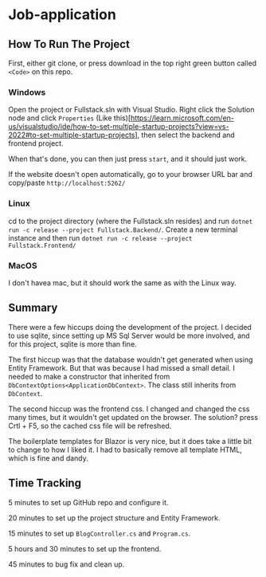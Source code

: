 # Job-application

## How To Run The Project

First, either git clone, or press download in the top right green button called `<Code>` on this repo.

### Windows

Open the project or Fullstack.sln with Visual Studio. Right click the Solution node and click `Properties` (Like this)[https://learn.microsoft.com/en-us/visualstudio/ide/how-to-set-multiple-startup-projects?view=vs-2022#to-set-multiple-startup-projects], then select the backend and frontend project.

When that's done, you can then just press `start`, and it should just work.

If the website doesn't open automatically, go to your browser URL bar and copy/paste `http://localhost:5262/`

### Linux

cd to the project directory (where the Fullstack.sln resides) and run `dotnet run -c release --project Fullstack.Backend/`. Create a new terminal instance and then run `dotnet run -c release --project Fullstack.Frontend/`

### MacOS

I don't havea mac, but it should work the same as with the Linux way.

## Summary

There were a few hiccups doing the development of the project. I decided to use sqlite, since setting up MS Sql Server would be more involved, and for this project, sqlite is more than fine.

The first hiccup was that the database wouldn't get generated when using Entity Framework. But that was because I had missed a small detail. I needed to make a constructor that inherited from `DbContextOptions<ApplicationDbContext>`. The class still inherits from `DbContext`.

The second hiccup was the frontend css. I changed and changed the css many times, but it wouldn't get updated on the browser. The solution? press Crtl + F5, so the cached css file will be refreshed.

The boilerplate templates for Blazor is very nice, but it does take a little bit to change to how I liked it. I had to basically remove all template HTML, which is fine and dandy.

## Time Tracking

5 minutes to set up GitHub repo and configure it.

20 minutes to set up the project structure and Entity Framework.

15 minutes to set up `BlogController.cs` and `Program.cs`.

5 hours and 30 minutes to set up the frontend.

45 minutes to bug fix and clean up.
